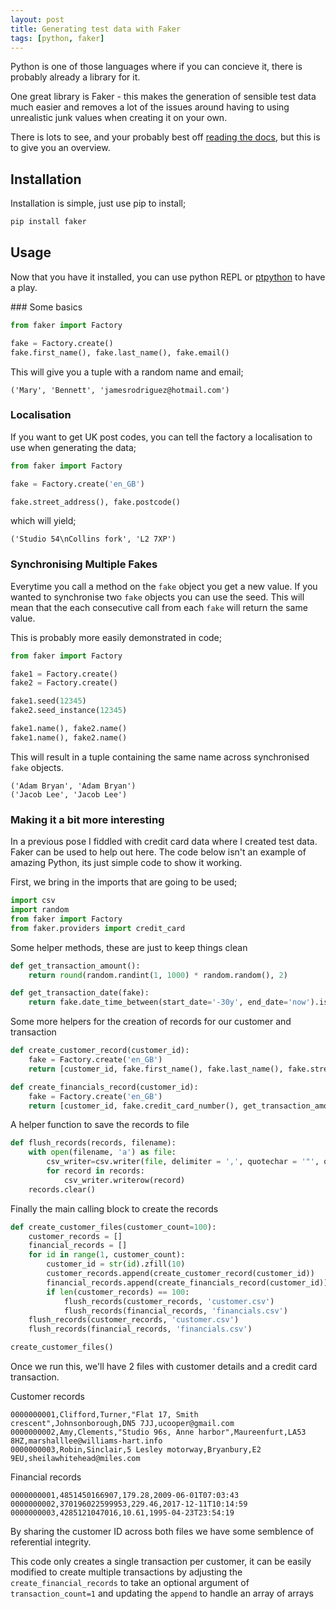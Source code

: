```yaml
---
layout: post
title: Generating test data with Faker
tags: [python, faker]
---
```

Python is one of those languages where if you can concieve it, there is probably already a library for it. 

One great library is Faker - this makes the generation of sensible test data much easier and removes a lot of the issues around having to using unrealistic junk values when creating it on your own.

There is lots to see, and your probably best off [reading the docs](https://faker.readthedocs.io/en/master/index.html), but this is to give you an overview.

## Installation

Installation is simple, just use pip to install;

```python
pip install faker
```

## Usage

Now that you have it installed, you can use python REPL or [ptpython](https://github.com/prompt-toolkit/ptpython) to have a play.

### Some basics

```python
from faker import Factory

fake = Factory.create()
fake.first_name(), fake.last_name(), fake.email()
```

This will give you a tuple with a random name and email;

```shell 
('Mary', 'Bennett', 'jamesrodriguez@hotmail.com')
```

### Localisation
If you want to get UK post codes, you can tell the factory a localisation to use when generating the data;

```python
from faker import Factory

fake = Factory.create('en_GB')

fake.street_address(), fake.postcode()
```

which will yield;

```shell
('Studio 54\nCollins fork', 'L2 7XP')
```

### Synchronising Multiple Fakes

Everytime you call a method on the `fake` object you get a new value. If you wanted to synchronise two `fake` objects you can use the seed. This will mean that the each consecutive call from each `fake` will return the same value.

This is probably more easily demonstrated in code;

```python
from faker import Factory

fake1 = Factory.create()
fake2 = Factory.create()

fake1.seed(12345)
fake2.seed_instance(12345)

fake1.name(), fake2.name()
fake1.name(), fake2.name()
```

This will result in a tuple containing the same name across synchronised `fake` objects.

```shell
('Adam Bryan', 'Adam Bryan')
('Jacob Lee', 'Jacob Lee')
```

### Making it a bit more interesting

In a previous pose I fiddled with credit card data where I created test data. Faker can be used to help out here. The code below isn't an example of amazing Python, its just simple code to show it working.


First, we bring in the imports that are going to be used;
```python
import csv
import random
from faker import Factory
from faker.providers import credit_card
```

Some helper methods, these are just to keep things clean

```python
def get_transaction_amount():
    return round(random.randint(1, 1000) * random.random(), 2)

def get_transaction_date(fake):
    return fake.date_time_between(start_date='-30y', end_date='now').isoformat()
```

Some more helpers for the creation of records for our customer and transaction

```python
def create_customer_record(customer_id):
    fake = Factory.create('en_GB')
    return [customer_id, fake.first_name(), fake.last_name(), fake.street_address().replace('\n', ', '), fake.city(), fake.postcode(), fake.email()]

def create_financials_record(customer_id):
    fake = Factory.create('en_GB')
    return [customer_id, fake.credit_card_number(), get_transaction_amount(), get_transaction_date(fake)]
```

A helper function to save the records to file
```python
def flush_records(records, filename):
    with open(filename, 'a') as file:
        csv_writer=csv.writer(file, delimiter = ',', quotechar = '"', quoting = csv.QUOTE_MINIMAL)
        for record in records:
            csv_writer.writerow(record)
    records.clear()
```

Finally the main calling block to create the records
```python
def create_customer_files(customer_count=100):
    customer_records = []
    financial_records = []
    for id in range(1, customer_count):
        customer_id = str(id).zfill(10)
        customer_records.append(create_customer_record(customer_id))
        financial_records.append(create_financials_record(customer_id))
        if len(customer_records) == 100:
            flush_records(customer_records, 'customer.csv')
            flush_records(financial_records, 'financials.csv')
    flush_records(customer_records, 'customer.csv')
    flush_records(financial_records, 'financials.csv')

create_customer_files()
```

Once we run this, we'll have 2 files with customer details and a credit card transaction.

Customer records
```shell
0000000001,Clifford,Turner,"Flat 17, Smith crescent",Johnsonborough,DN5 7JJ,ucooper@gmail.com
0000000002,Amy,Clements,"Studio 96s, Anne harbor",Maureenfurt,LA53 8HZ,marshalllee@williams-hart.info
0000000003,Robin,Sinclair,5 Lesley motorway,Bryanbury,E2 9EU,sheilawhitehead@miles.com
```

Financial records
```shell
0000000001,4851450166907,179.28,2009-06-01T07:03:43
0000000002,370196022599953,229.46,2017-12-11T10:14:59
0000000003,4285121047016,10.61,1995-04-23T23:54:19
```

By sharing the customer ID across both files we have some semblence of referential integrity.

This code only creates a single transaction per customer, it can be easily modified to create multiple transactions by adjusting the `create_financial_records` to take an optional argument of `transaction_count=1` and updating the `append` to handle an array of arrays
```

